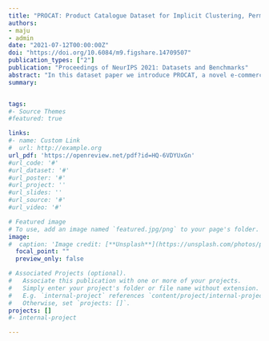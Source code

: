 ```yaml
---
title: "PROCAT: Product Catalogue Dataset for Implicit Clustering, Permutation Learning and Structure Prediction"
authors:
- maju
- admin
date: "2021-07-12T00:00:00Z"
doi: "https://doi.org/10.6084/m9.figshare.14709507"
publication_types: ["2"]
publication: "Proceedings of NeurIPS 2021: Datasets and Benchmarks"
abstract: "In this dataset paper we introduce PROCAT, a novel e-commerce dataset containing expertly designed product catalogues consisting of individual product offers grouped into complementary sections. We aim to address the scarcity of existing datasets in the area of set-to-sequence machine learning tasks, which involve complex structure prediction. The task's difficulty is further compounded by the need to place into sequences rare and previously-unseen instances, as well as by variable sequence lengths and substructures, in the form of diversely-structured catalogues. PROCAT provides catalogue data consisting of over 1.5 million set items across a 4-year period, in both raw text form and with pre-processed features containing information about relative visual placement. In addition to this ready-to-use dataset, we include baseline experimental results on a proposed benchmark task from a number of joint set encoding and permutation learning model architectures."	
summary: 


tags:
#- Source Themes
#featured: true

links:
#- name: Custom Link
#  url: http://example.org
url_pdf: 'https://openreview.net/pdf?id=HQ-6VDYUxGn'
#url_code: '#'
#url_dataset: '#'
#url_poster: '#'
#url_project: ''
#url_slides: ''
#url_source: '#'
#url_video: '#'

# Featured image
# To use, add an image named `featured.jpg/png` to your page's folder. 
image:
#  caption: 'Image credit: [**Unsplash**](https://unsplash.com/photos/pLCdAaMFLTE)'
  focal_point: ""
  preview_only: false

# Associated Projects (optional).
#   Associate this publication with one or more of your projects.
#   Simply enter your project's folder or file name without extension.
#   E.g. `internal-project` references `content/project/internal-project/index.md`.
#   Otherwise, set `projects: []`.
projects: []
#- internal-project

---
```

